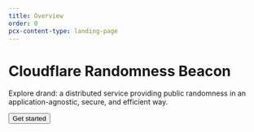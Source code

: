 ```yaml
---
title: Overview
order: 0
pcx-content-type: landing-page
---
```


# Cloudflare Randomness Beacon

<ContentColumn>

Explore drand: a distributed service providing public randomness in an application-agnostic, secure, and efficient way.

<p>
  <Button type="primary" href="/about">
    Get started
  </Button>
</p>

</ContentColumn>
